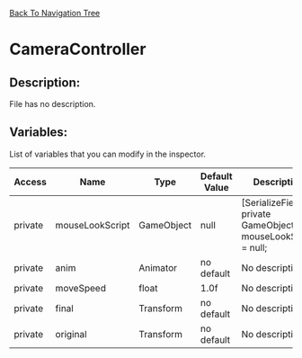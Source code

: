 [Back To Navigation Tree](https://wesleywh.github.io/GameDevRepo/docs/navigation.html)
# CameraController

## Description:
File has no description.

## Variables:
List of variables that you can modify in the inspector.

|Access|Name|Type|Default Value|Description|
|---|---|---|---|---|
|private|mouseLookScript|GameObject|null|[SerializeField] private GameObject mouseLookScript = null;|
|private|anim|Animator|no default|No description.|
|private|moveSpeed|float|1.0f|No description.|
|private|final|Transform|no default|No description.|
|private|original|Transform|no default|No description.|
